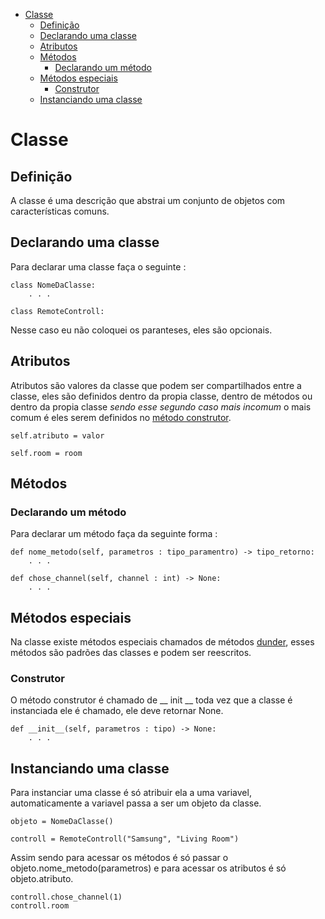 - [Classe](#classe)
  - [Definição](#definição)
  - [Declarando uma classe](#declarando-uma-classe)
  - [Atributos](#atributos)
  - [Métodos](#métodos)
    - [Declarando um método](#declarando-um-método)
  - [Métodos especiais](#métodos-especiais)
    - [Construtor](#construtor)
  - [Instanciando uma classe](#instanciando-uma-classe)
  
# Classe

## Definição

A classe é uma descrição que abstrai um conjunto de objetos com características comuns.

## Declarando uma classe

Para declarar uma classe faça o seguinte : 

    class NomeDaClasse:
        . . .

    class RemoteControll:

Nesse caso eu não coloquei os paranteses, eles são opcionais.

## Atributos

Atributos são valores da classe que podem ser compartilhados entre a classe, eles são definidos dentro da propia classe, dentro de métodos ou dentro da propia classe *sendo esse segundo caso mais incomum* o mais comum é eles serem definidos no [método construtor](#construtor).

    self.atributo = valor

    self.room = room

## Métodos

### Declarando um método

Para declarar um método faça da seguinte forma :

    def nome_metodo(self, parametros : tipo_paramentro) -> tipo_retorno:
        . . .

    def chose_channel(self, channel : int) -> None:
        . . .

## Métodos especiais

Na classe existe métodos especiais chamados de métodos [dunder](https://www.geeksforgeeks.org/dunder-magic-methods-python/), esses métodos são padrões das classes e podem ser reescritos.

### Construtor

O método construtor é chamado de __ init __ toda vez que a classe é instanciada ele é chamado, ele deve retornar None.

    def __init__(self, parametros : tipo) -> None:
        . . .

## Instanciando uma classe

Para instanciar uma classe é só atribuir ela a uma variavel, automaticamente a variavel passa a ser um objeto da classe.

    objeto = NomeDaClasse()

    controll = RemoteControll("Samsung", "Living Room")

Assim sendo para acessar os métodos é só passar o objeto.nome_metodo(parametros) e para acessar os atributos é só objeto.atributo.

    controll.chose_channel(1)
    controll.room